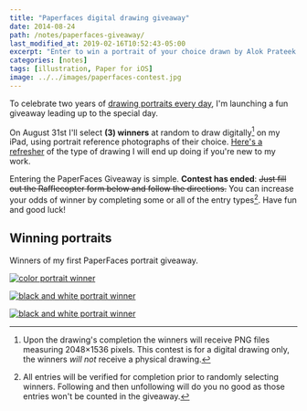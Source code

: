 ```yaml
---
title: "Paperfaces digital drawing giveaway"
date: 2014-08-24
path: /notes/paperfaces-giveaway/
last_modified_at: 2019-02-16T10:52:43-05:00
excerpt: "Enter to win a portrait of your choice drawn by Alok Prateek in his signature PaperFaces style."
categories: [notes]
tags: [illustration, Paper for iOS]
image: ../../images/paperfaces-contest.jpg
---
```


To celebrate two years of [drawing portraits every day](/notes/paperfaces-ipad-portrait-project/), I'm launching a fun giveaway leading up to the special day.

On August 31st I'll select **(3) winners** at random to draw digitally[^disclaimer] on my iPad, using portrait reference photographs of their choice. [Here's a refresher](/paperfaces/) of the type of drawing I will end up doing if you're new to my work.

[^disclaimer]: Upon the drawing's completion the winners will receive PNG files measuring 2048&times;1536 pixels. This contest is for a digital drawing only, the winners *will not* receive a physical drawing.

Entering the PaperFaces Giveaway is simple. **Contest has ended**: <s>Just fill out the Rafflecopter form below and follow the directions.</s> You can increase your odds of winner by completing some or all of the entry types[^entry-types]. Have fun and good luck!

[^entry-types]: All entries will be verified for completion prior to randomly selecting winners. Following and then unfollowing will do you no good as those entries won't be counted in the giveaway.

## Winning portraits

Winners of my first PaperFaces portrait giveaway.

[![color portrait winner](../../images/paperfaces-harvydanger-twitter.jpg)](/paperfaces/harvydanger-portrait/)

[![black and white portrait winner](../../images/paperfaces-psychoticmilkma-2.jpg)](/paperfaces/psychoticmilkma-2-portrait/)

[![black and white portrait winner](../../images/paperfaces-viktoriaderoy-twitter.jpg)](/paperfaces/viktoriaderoy-portrait/)
